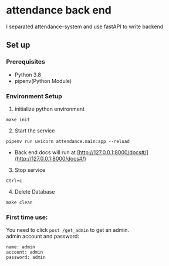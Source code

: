 # attendance back end  
I separated attendance-system and use fastAPI to write backend

## Set up  

### Prerequisites  

- Python 3.8  
- pipenv(Python Module)  

### Environment Setup  

  1. initialize python environment  
  ```
  make init
  ```  
  2. Start the service  
  ```
  pipenv run uvicorn attendance.main:app --reload
  ```  
  - Back end docs will run at [http://127.0.0.1:8000/docs#/](http://127.0.0.1:8000/docs#/)  

  3. Stop service  
  ```
  Ctrl+c
  ```  
  4. Delete Database  
  ```
  make clean
  ```  

### First time use:

You need to click `post /get_admin` to get an admin.  
admin account and password:
```
name: admin
account: admin
password: admin
```